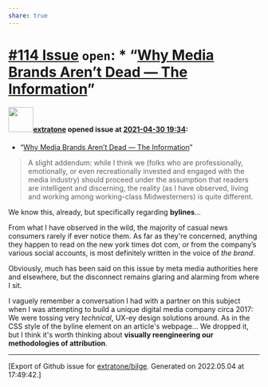 ```yaml
---
share: true
---
```

# [\#114 Issue](https://github.com/extratone/bilge/issues/114) `open`: * “[Why Media Brands Aren’t Dead — The Information](https://www.theinformation.com/articles/why-media-brands-arent-dead?utm_campaign=Comment+like+email&utm_content=1000313&utm_medium=email&utm_source=cio&utm_term=1000067#comment-10120)”

#### <img src="https://avatars.githubusercontent.com/u/43663476?u=5047287ff0b8c3ce7f7e5858d204c9b3e57d8e44&v=4" width="50">[extratone](https://github.com/extratone) opened issue at [2021-04-30 19:34](https://github.com/extratone/bilge/issues/114):

* “[Why Media Brands Aren’t Dead — The Information](https://www.theinformation.com/articles/why-media-brands-arent-dead?utm_campaign=Comment+like+email&utm_content=1000313&utm_medium=email&utm_source=cio&utm_term=1000067#comment-10120)”
> A slight addendum: while I think we (folks who are professionally, emotionally, or even recreationally invested and engaged with the media industry) should proceed under the assumption that readers are intelligent and discerning, the reality (as I have observed, living and working among working-class Midwesterners) is quite different. 

We know this, already, but specifically regarding **bylines**…

From what I have observed in the wild, the majority of casual news consumers rarely if ever notice them. As far as they're concerned, anything they happen to read on the new york times dot com, or from the company’s various social accounts, is most definitely written in the voice of *the brand*.

Obviously, much has been said on this issue by meta media authorities here and elsewhere, but the disconnect remains glaring and alarming from where I sit. 

I vaguely remember a conversation I had with a partner on this subject when I was attempting to build a unique digital media company circa 2017: We were tossing very *technical*, UX-ey design solutions around. As in the CSS style of the byline element on an article's webpage… We dropped it, but I think it's worth thinking about **visually reengineering our methodologies of attribution**.




-------------------------------------------------------------------------------



[Export of Github issue for [extratone/bilge](https://github.com/extratone/bilge). Generated on 2022.05.04 at 17:49:42.]
